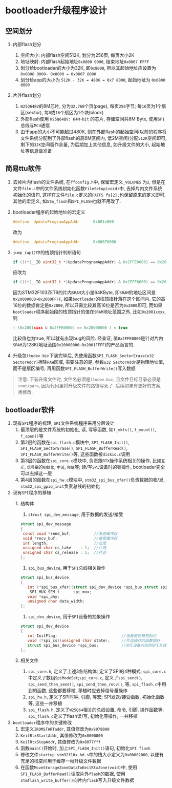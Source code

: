 # bootloader升级程序设计

## 空间划分

1. 内部flash划分

   1. 空间大小: 内部flash空间512K, 划分为256页, 每页大小2K
   2. 地址映射: 内部flash起始地址`0x0800 0000`, 结束地址`0x0807 FFFF`
   3. 划分给bootloader的大小为32K, 即`0x8000`, 所以其起始地址应设置为 `0x0808 0000- 0x8000 = 0x0807 8000`
   4. 划分给app的大小为 `512K - 32K = 480K = 0x7 8000`, 起始地址为 `0x0800 0000`

2. 片外flash划分

   1. `W25Q64BV`的8M芯片, 分为`32,768`个页(page), 每页`256`字节; 每`16`页为1个扇区(sector), 每`8`或`16`个扇区为1个块(block)
   2. 外部flash使用 `W25Q64BV: 64M-bit` 的芯片, 存储空间共8M Byte, 使用`SPI`总线与`MCU`通信
   3. 由于app的大小不可能超过480K, 则在外部flash的起始空间(以前的程序将文件系统分配到了外部flash的高6M区间内, 低2M空闲)分配`512K`空间即可, 剩下的`32K`空间留作余量, 为后期加上其他信息, 如升级文件的大小, 起始地址等信息做准备

## 简易ttu软件

1. 去掉片内flash的文件系统, 在`ffconfig.h`中, 保留宏定义`_VOLUMES` 为`2`, 但是在文件`file.c`中的文件系统初始化函数`FileSetup(void)`中, 去掉片内文件系统初始化的语句, 这样在文件`file.c`定义的`FATFS fs[2];`也保留原来的定义即可, 其他的宏定义, 如`Stm_flash`和`SPI_FLASH`也就不用改了.

2. bootloader程序的起始地址的宏定义

    ```C
    #define  UpdateProgramAppAddr      0x801e000
    ```

    改为

    ```C
    #define  UpdateProgramAppAddr      0x08078000
    ```

3. `jump_iap()`中的栈顶指针判断语句

    ```C
    if (((*(__IO uint32_t *)UpdateProgramAppAddr) & 0x2FFE0000) == 0x20000000)
    ```

    应改为

    ```C
    if (((*(__IO uint32_t *)UpdateProgramAppAddr) & 0x2FFF0000) == 0x20000000)
    ```

    因为STM32F103ZET6的片内`SRAM`大小是64KByte, 即`SRAM`的地址区间是`0x20000000~0x2000FFFF`, 如果`bootloader`的栈顶指针落在这个区间内, 它的高16位的数据肯定是`0x2000`, 所以只需比较其高16位是否为`0x2000`即可; 而如果`bootloader`程序起始段的栈顶指针的值在`SRAM`地址范围之外, 比如`0x2001xxxx`, 则

    ```C
    ( (0x2001xxxx & 0x2FFE0000) == 0x20000000 ) = true
    ```

    比较值也为true, 所以就有出现bug的风险. 经查证, 值`0x2FFE0000`是针对片内`SRAM`为128K(地址范围`0x20000000~0x2001FFFF`)的产品而言的.

4. 升级包`ltudev.bin`下装完毕后, 先使用函数`SPI_FLASH_SectorErase(u32 SectorAddr)`擦除`RAW`区域, 需要注意的是, 参数`u32 SectorAddr`是物理地址值, 而不是扇区编号; 再用函数`SPI_FLASH_BufferWrite()`写入数据

>注意: 下装升级文件时, 文件名必须是`ltudev.bin`, 且文件目标目录必须是`root/para`, 因为代码里将升级文件的路径写死了. 后续如果有更好的方案, 再修改.

## bootloader软件

1. 现有`SPI`程序的梳理,  `SPI`文件系统程序采用分层设计
   1. 最顶层的是文件系统的初始化, 读, 写等函数, 如`f_mkfs()`, `f_mount()`, `f_open()`等
   2. 第2层的函数在`spi_flash.c`模块中, `SPI_FLASH_Init()`, `SPI_FLASH_SectorErase()`, `SPI_FLASH_BufferRead()`, `SPI_FLASH_BufferWrite()`等, 这些函数被`diskio.c`调用
   3. 第3层的函数在`spi_core.c`模块中, 负责跟`RTX`操作系统相关的操作, 比如`互斥`, `信号量`的`初始化`, `申请`, `释放`等; 读/写`SPI`设备时的锁操作, bootloader完全可以去掉这一层
   4. 第4层的函数在`spi_hw.c`模块中, `stm32_spi_bus_xfer()`负责数据的收/发, `stm32_spi_gpio_init`负责总线的初始化
2. 现有`SPI`程序的移植
   1. 结构体
      1. `struct spi_dev_message`, 用于数据的发送/接受

      ```C
      struct spi_dev_message
      {
       const void *send_buf;          //发送缓冲区
       void *recv_buf;                //接受缓冲区
       int length;                    //长度
       unsigned char cs_take    : 1;  //片选
       unsigned char cs_release : 1;  //片选
      };
      ```

      1. `spi_bus_device`, 用于`SPI`总线相关操作

      ```C
      struct spi_bus_device
      {
         int (*spi_bus_xfer)(struct spi_dev_device *spi_bus,struct spi_dev_message *msg); //数据收/发函数指针
         _SPI_MUX_SEM_t      spi_mux;                                                     //SPI总线操作信号量, 每条SPI总线都对应一个信号量, 由于bootloader是裸程序, 没有操作系统, 这个成员可以去掉
         void *spi_phy;                                                                   //SPI控制器, 对应的实际结构体是CMSIS库中的(SPI_TypeDef *)
         unsigned char data_width;                                                        //数据宽度
      };
      ```

      1. `spi_dev_device`, 用于`SPI`设备的抽象操作

      ```C
      struct spi_dev_device
      {
         int InitFlag;                            //设备是否被初始化
         void (*spi_cs)(unsigned char state);     //片选操作的函数指针
         struct spi_bus_device *spi_bus;          //SPI设备对应的SPI总线
      };
      ```

   2. 相关文件
      1. `spi_core.h`, 定义了上述3各结构体; 定义了SPI的4种模式; `spi_core.c`中定义了数组`SpiModeSet`;`spi_core.c`, 定义了`spi_send()`, `spi_send_then_send()`, `spi_send_then_recv()`, 等, `spi_flash.c`中用到的函数, 这些都要移植, 移植时应去掉信号量操作
      2. `spi_hw.h`, 定义了SPI时钟, 引脚, 等宏; SPI发送/接受函数, 初始化函数等, 这些一并移植
      3. `spi_flash.h`, 定义了`W25Q64`相关的总线设置, 命令, 引脚, 操作函数等; `spi_flash.c`定义了flash读/写, 初始化等操作, 一并移植
3. `bootloader`程序中的关键修改
   1. 宏定义`IROMSTARTaddr`, 其值修改为`0x8078000`
   2. `KeilRtxStartAddr`, 其值修改为`0x8000000`
   3. `KeilRtxStopAddr`, 其值修改为`0x8077fff`
   4. 函数`main()`开始时, 加上`SPI_FLASH_Init()`语句, 初始化`SPI flash`
   5. 修改文件`startup_stm32f10x_hd.s`中的栈大小定义为`0x00002000`, 以便有充足的栈空间用于缓存一帧升级文件数据
   6. 在函数`MoveStorageZoneDataToKeilRtxZone(void)`中, 使用`SPI_FLASH_BufferRead()`读取片外`flash`的数据, 使用`stmflash_write_buffer()`向片内`flash`写入升级文件数据
